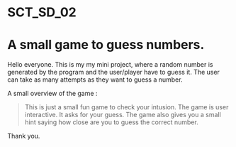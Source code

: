 # SCT_SD_02
# A small game to guess numbers.

Hello everyone. This is my my mini project, where a random number is generated by the program and the user/player have to guess it. The user can take as many attempts as they want to guess a number.

A small overview of the game :
> This is just a small fun game to check your intusion.
> The game is user interactive. It asks for your guess.
> The game also gives you a small hint saying how close are you to guess the correct number.

Thank you.
